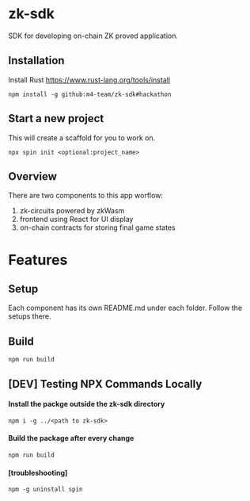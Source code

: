 # zk-sdk

SDK for developing on-chain ZK proved application.

## Installation

Install Rust
https://www.rust-lang.org/tools/install

`npm install -g github:m4-team/zk-sdk#hackathon`

## Start a new project

This will create a scaffold for you to work on.

`npx spin init <optional:project_name>`

## Overview

There are two components to this app worflow:

1. zk-circuits powered by zkWasm
2. frontend using React for UI display
3. on-chain contracts for storing final game states

# Features

## Setup

Each component has its own README.md under each folder. Follow the setups there.

## Build

`npm run build`

## [DEV] Testing NPX Commands Locally

#### Install the packge outside the zk-sdk directory

`npm i -g ../<path to zk-sdk>`

#### Build the package after every change

`npm run build`

#### [troubleshooting]

`npm -g uninstall spin`
